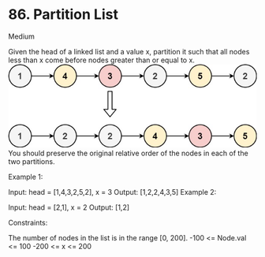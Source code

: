 <h1>86. Partition List</h1>

Medium

Given the head of a linked list and a value x, partition it such that all nodes less than x come before nodes greater than or equal to x.
![alt text](image.png)
You should preserve the original relative order of the nodes in each of the two partitions.

 

Example 1:


Input: head = [1,4,3,2,5,2], x = 3
Output: [1,2,2,4,3,5]
Example 2:

Input: head = [2,1], x = 2
Output: [1,2]
 

Constraints:

The number of nodes in the list is in the range [0, 200].
-100 <= Node.val <= 100
-200 <= x <= 200
